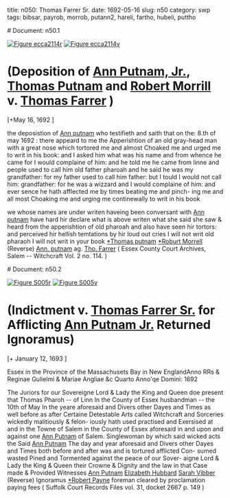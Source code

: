 title: n050: Thomas Farrer Sr.
date: 1692-05-16
slug: n50
category: swp
tags: bibsar, payrob, morrob, putann2, hareli, fartho, hubeli, puttho


<div markdown class="doc" id="n50.1"># Document: n50.1

[![Figure ecca2114r](archives/ecca/thumb/ecca2114r.jpg)](archives/ecca/large/ecca2114r.jpg)
[![Figure ecca2114v](archives/ecca/thumb/ecca2114v.jpg)](archives/ecca/large/ecca2114v.jpg)

# (Deposition of [Ann Putnam, Jr.](/tag/putann2.html), [Thomas Putnam](/tag/puttho.html) and [Robert Morrill](/tag/morrob.html)  v. [Thomas Farrer](/tag/fartho.html) )

[+May 16, 1692 ]

the deposistion of [Ann putnam](/tag/putann2.html) who testifieth and saith that on the:  8.th of may 1692 : there appeard to me the Apperishtion of an  old gray-head man with a great nose which tortored me and almost  Choaked me and urged me to writ in his book: and I asked him  what was his name and from whence he came for I would complaine  of him: and he told me he came from linne and people used to call  him old father pharoah and he said he was my grandfather: for my  father used to call him father: but I tould I would not call him:  grandfather: for he was a wizzard and I would complaine of him:  and ever sence he hath afflected me by times beating me and pinch-  ing me and all most Choaking me and urging me continewally to  writ in his book

we whose names are under writen haveing been conversant with [Ann putnam](/tag/putann2.html) have hard hir declare what is above writen what she said  she saw & heard from the apperishtion of old pharoah and also have  seen hir tortors: and perceived hir hellish temtations by hir loud out  cries I will not writ old pharaoh I will not writ in your book
[*Thomas putnam](/tag/puttho.html)  [*Roburt Morrell](/tag/morrob.html) (Reverse)  [Ann. putnam](/tag/putann2.html) ag. [Tho. Farrer](/tag/fartho.html) ( Essex County Court Archives, Salem -- Witchcraft Vol. 2 no. 114. )</div><div markdown class="doc" id="n50.2"># Document: n50.2

[![Figure S005r](archives/Suffolk/small/S005A.jpg)](archives/Suffolk/large/S005A.jpg)
[![Figure S005v](archives/Suffolk/small/S005B.jpg)](archives/Suffolk/large/S005B.jpg)

# (Indictment v. [Thomas Farrer Sr.](/tag/fartho.html) for Afflicting [Ann Putnam Jr.](/tag/putann2.html) Returned Ignoramus)

[+ January 12, 1693 ]

Essex in the Province  of the Massachusets Bay  in New EnglandAnno RRs & Reginae Gulielmi & Mariae Angliae &c Quarto Anno'qe  Domini: 1692

The Juriors for our Sovereigne Lord & Lady the King and Queen doe  present that Thomas Pharoh -- of Linn In the County of Essex  husbandman -- the 10th of May In the yeare aforesaid and Divers  other Dayes and Times as well before as after Certaine Detestable  Arts called Witchcraft and Sorceries wickedly malitiously & felon-  iously hath used practised and Exersised at and in the Towne of  Salem in the County of Essex aforesaid in and upon and against one  [Ann Putnam](/tag/putann2.html) of Salem. Singlewoman by which said wicked acts the  Said [Ann Putnam](/tag/putann2.html) The day and year aforesaid and Divers other Dayes  and Times both before and after was and is tortured afflicted Con-  sumed wasted Pined and Tormented against the peace of our Sover-  aigne Lord & Lady the King & Queen their Crowne & Dignity and  the law in that Case made & Provided
Witnesses  [Ann Putnam](/tag/putann2.html)  [Elizabeth Hubbard](/tag/hubeli.html)  [Sarah Vibber](/tag/bibsar.html) (Reverse)  Ignoramus  [*Robert Payne](/tag/payrob.html)  foreman  cleared by proclamation  paying fees ( Suffolk Court Records Files vol. 31, docket 2667 p. 149 )</div>